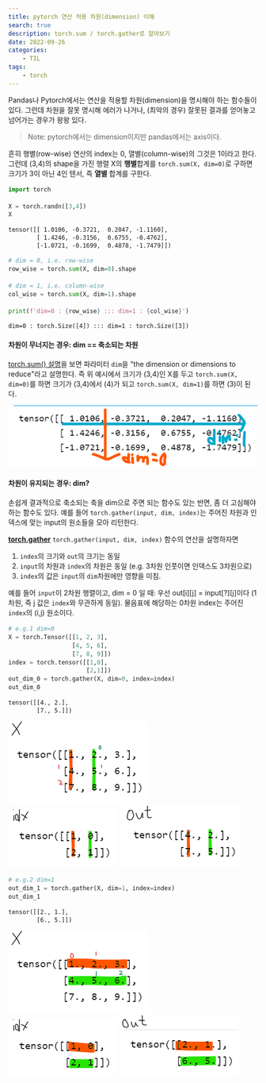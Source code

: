 ```yaml
---
title: pytorch 연산 적용 차원(dimension) 이해
search: true
description: torch.sum / torch.gather로 알아보기
date: 2022-09-26
categories:
    - TIL
tags: 
    - torch
---
```


Pandas나 Pytorch에서는 연산을 적용할 차원(dimension)을 명시해야 하는 함수들이 있다. 그런데 차원을 잘못 명시해 에러가 나거나, (최악의 경우) 잘못된 결과를 얻어놓고 넘어가는 경우가 왕왕 있다.

> Note: pytorch에서는 dimension이지만 pandas에서는 axis이다. 

흔히 행별(row-wise) 연산의 index는 0, 열별(column-wise)의 그것은 1이라고 한다. 그런데 (3,4)의 shape을 가진 행렬 X의 **행별**합계를 `torch.sum(X, dim=0)`로 구하면 크기가 3이 아닌 4인 텐서, 즉 **열별** 합계를 구한다.


```python
import torch

X = torch.randn([3,4])
X
```




    tensor([[ 1.0106, -0.3721,  0.2047, -1.1160],
            [ 1.4246, -0.3156,  0.6755, -0.4762],
            [-1.0721, -0.1699,  0.4878, -1.7479]])




```python
# dim = 0, i.e. row-wise
row_wise = torch.sum(X, dim=0).shape

# dim = 1, i.e. column-wise
col_wise = torch.sum(X, dim=1).shape

print(f'dim=0 : {row_wise} ::: dim=1 : {col_wise}')
```

    dim=0 : torch.Size([4]) ::: dim=1 : torch.Size([3])


#### 차원이 무너지는 경우: dim == 축소되는 차원

[torch.sum() 설명](https://pytorch.org/docs/stable/generated/torch.sum.html?highlight=torch%20sum#torch.sum)을 보면 파라미터 `dim`을  "the dimension or dimensions to reduce"라고 설명한다. 즉 위 예시에서 크기가 (3,4)인 X를 두고 `torch.sum(X, dim=0)`를 하면 크기가 (3,4)에서 (4)가 되고 `torch.sum(X, dim=1)`를 하면 (3)이 된다.

![matrix img](images/dim-2d.png)

#### 차원이 유지되는 경우: dim?

손쉽게 결과적으로 축소되는 축을 dim으로 주면 되는 함수도 있는 반면, 좀 더 고심해야 하는 함수도 있다. 예를 들어 `torch.gather(input, dim, index)`는 주어진 차원과 인덱스에 맞는 input의 원소들을 모아 리턴한다.  

[**torch.gather**](https://pytorch.org/docs/stable/generated/torch.gather.html)
`torch.gather(input, dim, index)` 함수의 연산을 설명하자면
1. `index`의 크기와 `out`의 크기는 동일 
2. `input`의 차원과 `index`의 차원은 동일 (e.g. 3차원 인풋이면 인덱스도 3차원으로)
3. `index`의 값은 `input`의 `dim`차원에만 영향을 미침. 

예를 들어 `input`이 2차원 행렬이고, dim = 0 일 때: 우선 out[i][j] = input[?][j]이다 (1차원, 즉 j 값은 `index`와 무관하게 동일). 물음표에 해당하는 0차원 index는 주어진 `index`의 (i,j) 원소이다.  




```python
# e.g.1 dim=0
X = torch.Tensor([[1, 2, 3],
                  [4, 5, 6],
                  [7, 8, 9]])
index = torch.tensor([[1,0],
                      [2,1]])
out_dim_0 = torch.gather(X, dim=0, index=index)
out_dim_0

```




    tensor([[4., 2.],
            [7., 5.]])




![img1](images/dim-1.png)
![img2](images/dim-2.png)
![img3](images/dim-3.png)



```python
# e.g.2 dim=1
out_dim_1 = torch.gather(X, dim=1, index=index)
out_dim_1
```




    tensor([[2., 1.],
            [6., 5.]])



![img4](images/dim-4.png)
![img5](images/dim-5.png)
![img6](images/dim-6.png)
